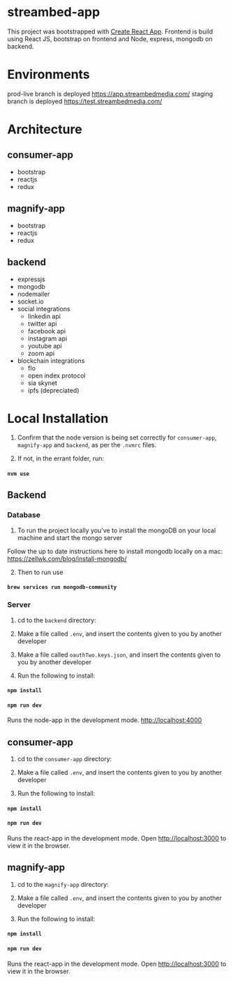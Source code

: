 # streambed-app

This project was bootstrapped with [Create React App](https://github.com/facebook/create-react-app).
Frontend is build using React JS, bootstrap on frontend and Node, express, mongodb on backend.

# Environments

prod-live branch is deployed https://app.streambedmedia.com/
staging branch is deployed https://test.streambedmedia.com/

# Architecture

## consumer-app

- bootstrap
- reactjs
- redux

## magnify-app

- bootstrap
- reactjs
- redux

## backend

- expressjs
- mongodb
- nodemailer
- socket.io
- social integrations
  - linkedin api
  - twitter api
  - facebook api
  - instagram api
  - youtube api
  - zoom api
- blockchain integrations
  - flo
  - open index protocol
  - sia skynet
  - ipfs (depreciated)

# Local Installation

1. Confirm that the node version is being set correctly for `consumer-app`, `magnify-app` and `backend`, as per the `.nvmrc` files.

2. If not, in the errant folder, run:

#### `nvm use`

## Backend

### Database

1. To run the project locally you've to install the mongoDB on your local machine and start the mongo server

Follow the up to date instructions here to install mongodb locally on a mac:
https://zellwk.com/blog/install-mongodb/

2. Then to run use

#### `brew services run mongodb-community`

### Server

1. cd to the `backend` directory:

2. Make a file called `.env`, and insert the contents given to you by another developer

3. Make a file called `oauthTwo.keys.json`, and insert the contents given to you by another developer

4. Run the following to install:

#### `npm install`

#### `npm run dev`

Runs the node-app in the development mode.
[http://localhost:4000](http://localhost:4000)

## consumer-app

1. cd to the `consumer-app` directory:

2. Make a file called `.env`, and insert the contents given to you by another developer

3. Run the following to install:

#### `npm install`
#### `npm run dev`

Runs the react-app in the development mode.
Open [http://localhost:3000](http://localhost:3000) to view it in the browser.

## magnify-app

1. cd to the `magnify-app` directory:

2. Make a file called `.env`, and insert the contents given to you by another developer

3. Run the following to install:

#### `npm install`

#### `npm run dev`

Runs the react-app in the development mode.
Open [http://localhost:3000](http://localhost:3000) to view it in the browser.
